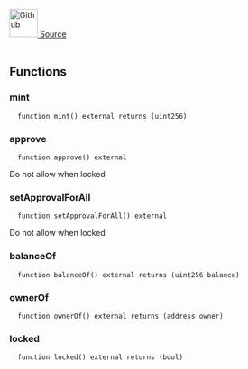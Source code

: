 <a href="https://github.com/AgentFi/agentfi-contracts/blob/main/contracts/interfaces/external/Spacebar/IProtoshipNFT.sol"><img src="/img/github.svg" alt="Github" width="50px"/> Source</a><br/><br/>




## Functions
### mint
```solidity
  function mint() external returns (uint256)
```




### approve
```solidity
  function approve() external
```

Do not allow when locked


### setApprovalForAll
```solidity
  function setApprovalForAll() external
```

Do not allow when locked


### balanceOf
```solidity
  function balanceOf() external returns (uint256 balance)
```




### ownerOf
```solidity
  function ownerOf() external returns (address owner)
```




### locked
```solidity
  function locked() external returns (bool)
```





